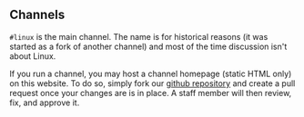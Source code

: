 Channels
--------

`#linux` is the main channel. The name is for historical reasons (it was
started as a fork of another channel) and most of the time discussion isn't
about Linux.

If you run a channel, you may host a channel homepage (static HTML only) on
this website. To do so, simply fork our
[github repository](https://github.com/xinutec/xinutec.github.io/)
and create a pull request once your changes are is in place. A staff member
will then review, fix, and approve it.

